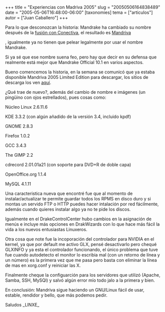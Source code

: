 +++
title = "Experiencias con Madriva 2005"
slug = "20050506164838489"
date = "2005-05-06T16:48:00-06:00"
[taxonomies]
tema = ["articulos"]
autor = ["Juan Caballero"]
+++

Para lo que desconozcan la historia: Mandrake ha cambiado su nombre
después de la [fusión con
Conectiva](http://www.mandriva.com/company/press/briefs?n=/mandrakesoft/finance/2550),
el resultado es
[Mandriva](http://www.mandriva.com/company/press/pr?n=/pr/corporate/2551)

, igualmente ya no tienen que pelear legalmente por usar el nombre
Mandrake.

Si ya sé que ese nombre suena feo, pero hay que decir en su defensa que
realmente está mejor que Mandrake Official 10.1 en varios aspectos.

Bueno comencemos la historia, en la semana se comunicó que ya estaba
disponible Mandriva 2005 Limited Edition para descargar, los sitios de
descarga los ven [aquí](http://www1.mandrivalinux.com/es-es/ftp.php3).

<!-- more -->
¿Qué trae de nuevo?, además del cambio de nombre e imágenes (un pingüino
con ojos estrellados), pues cosas como:

Núcleo Linux 2.6.11.6

KDE 3.3.2 (con algún añadido de la versión 3.4, incluido kpdf)

GNOME 2.8.3

Firefox 1.0.2

GCC 3.4.3

The GIMP 2.2

cdrecord 2.01.01a21 (con soporte para DVD+R de doble capa)

OpenOffice.org 1.1.4

MySQL 4.1.11

Una caracteristica nueva que encontré fue que al momento de
instalar/actualizar te permite guardar todos los RPMS en disco duro y si
montas un servido FTP o HTTP puedes hacer intalación por red fácilmente,
además cuando quieres instalar algo ya no te pide los discos.

Igualmente en el DrakeControlCenter hubo cambios en la asignación de
menús e incluye más opciones en DrakWizards con lo que hace más fácil la
vida a los nuevos entusiastas Linuxeros.

Otra cosa que note fue la incoporación del controlador para NVIDIA en el
kernel, ya que por default me activo GLX, pensé desactivarlo pero chequé
GLXINFO y ya esta el controlador funcionando, el único problema que tuve
fue cuando autodetecto el monitor lo escribia mal (con un retorno de
línea y un número) es la primera vez que me pasa pero basta con eliminar
la línea de mas en xorg.conf y reiniciar las X.

Finalmente cheque la configuarción para los servidores que utilizó
(Apache, Samba, SSH, MySQl) y salvó algún error mío todo jalo a la
primera y bien.

En conclusión: Mandriva sigue haciendo un GNU/Linux fácil de usar,
estable, rendidor y bello, que más podemos pedir.

Saludos
\_LINXE\_

